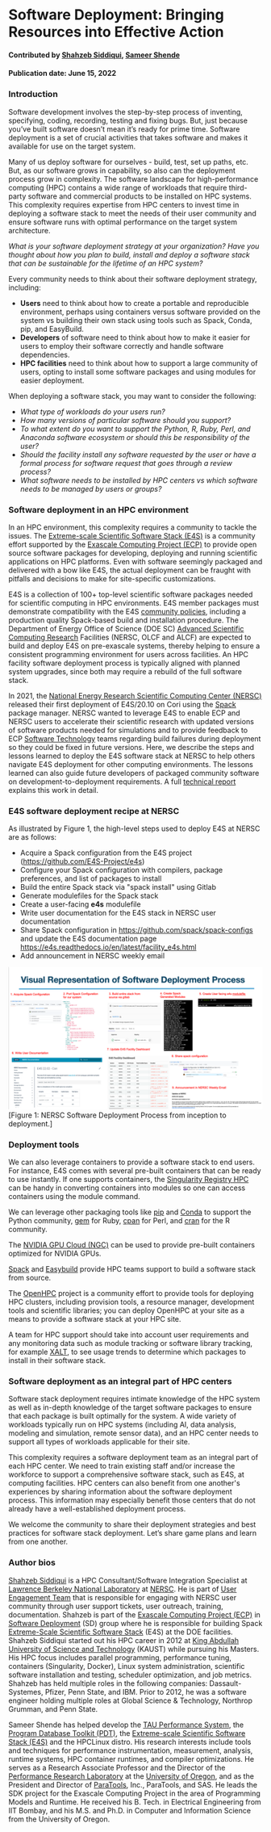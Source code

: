 # Software Deployment: Bringing Resources into Effective Action

#### Contributed by [Shahzeb Siddiqui](https://github.com/shahzebsiddiqui), [Sameer Shende](https://github.com/sameershende)

#### Publication date: June 15, 2022

### Introduction

Software development involves the step-by-step process of inventing, specifying,
coding, recording, testing and fixing bugs.  But, just because you’ve built software 
doesn’t mean it’s ready for prime time. Software deployment is a set of crucial 
activities that takes software and makes it available for use on the target 
system. 

Many of us deploy software for ourselves - build, test, set up paths, etc. But,
as our software grows in capability, so also can the deployment process grow in 
complexity. The software landscape for high-performance computing (HPC) contains a 
wide range of workloads that require third-party software and commercial 
products to be installed on HPC systems.  This complexity requires expertise 
from HPC centers to invest time in deploying a software stack to meet the needs 
of their user community and ensure software runs with optimal performance on the 
target system architecture.

*What is your software deployment strategy at your organization?* *Have you 
thought about how you plan to build, install and deploy a software stack that 
can be sustainable for the lifetime of an HPC system?* 

Every community needs to think about their software deployment strategy, 
including:

- **Users** need to think about how to create a portable and reproducible 
environment, perhaps using containers versus software provided on the system vs 
building their own stack using tools such as Spack, Conda, pip, and EasyBuild.
- **Developers** of software need to think about how to make it easier for users 
to employ their software correctly and handle software dependencies.
- **HPC facilities** need to think about how to support a large community of 
users, opting to install some software packages and using modules for easier
deployment.

When deploying a software stack, you may want to consider the following:
- *What type of workloads do your users run?*
- *How many versions of particular software should you support?*
- *To what extent do you want to support the Python, R, Ruby, Perl, and Anaconda 
software ecosystem or should this be responsibility of the user?*
- *Should the facility install any software requested by the user or have a 
formal process for software request that goes through a review process?* 
- *What software needs to be installed by HPC centers vs which software 
needs to be managed by users or groups?* 

### Software deployment in an HPC environment

In an HPC environment, this complexity requires a community to tackle the issues.  The [Extreme-scale Scientific Software Stack (E4S)](https://e4s.readthedocs.io/en/latest/introduction.html)
is a community effort supported by the [Exascale Computing Project (ECP)](http://exascaleproject.org)
to provide open source software packages for developing, deploying and running 
scientific applications on HPC platforms. Even with 
software seemingly packaged and delivered with a bow like E4S, the actual 
deployment can be fraught with pitfalls and decisions to make for site-specific 
customizations. 

E4S is a collection of 100+ top-level scientific software packages needed
for scientific computing in HPC environments. E4S member packages must demonstrate compatibility with the E4S
[community policies](https://e4s-project.github.io/policies.html), 
including a production quality Spack-based build and installation procedure. 
The Department of Energy Office of Science (DOE SC)
[Advanced Scientific Computing Research](https://www.energy.gov/science/ascr/advanced-scientific-computing-research)
Facilities (NERSC, OLCF and ALCF) are expected to build and deploy E4S on 
pre-exascale systems, thereby helping to ensure a consistent programming environment 
for users across facilities. 
An HPC facility software deployment process is 
typically aligned with planned system upgrades, since both may require a rebuild 
of the full software stack. 

In 2021, the [National Energy Research Scientific Computing Center (NERSC)](https://nersc.gov/)
released their first deployment of E4S/20.10 on Cori using the [Spack](https://spack.io/) 
package manager.  NERSC wanted to leverage E4S to enable ECP and NERSC users to accelerate 
their scientific research with updated versions of software products needed for 
simulations and to provide feedback to ECP 
[Software Technology](https://www.exascaleproject.org/research/#software) 
teams regarding build failures during deployment so they could be fixed in future versions. 
Here, we describe the steps and lessons learned to deploy the E4S software stack at 
NERSC to help others navigate E4S deployment for other computing environments.  The lessons learned can also 
guide future developers of packaged community software on development-to-deployment 
requirements. A full [technical report](https://www.osti.gov/biblio/1868332-software-deployment-process-nersc-deploying-extreme-scale-scientific-software-stack-e4s-using-spack-national-energy-research-scientific-computing-center-nersc)
explains this work in detail. 


### E4S software deployment recipe at NERSC

As illustrated by Figure 1, the high-level steps used to deploy E4S at NERSC are as follows:
- Acquire a Spack configuration from the E4S project (https://github.com/E4S-Project/e4s)
- Configure your Spack configuration with compilers, package preferences, and list of
packages to install
- Build the entire Spack stack via "spack install" using Gitlab 
- Generate modulefiles for the Spack stack
- Create a user-facing **e4s** modulefile
- Write user documentation for the E4S stack in NERSC user documentation 
- Share Spack configuration in https://github.com/spack/spack-configs and update the
E4S documentation page https://e4s.readthedocs.io/en/latest/facility_e4s.html 
- Add announcement in NERSC weekly email

<img src='../../images/Blog_2205_SoftwareDeploymentProcess.png'>[Figure 1: NERSC Software Deployment Process from inception to deployment.]

### Deployment tools

We can also leverage containers to provide a software stack to end users.  For 
instance, E4S comes with several pre-built containers that can be ready to use 
instantly. If one supports containers, the [Singularity Registry HPC](https://singularity-hpc.readthedocs.io/en/latest/) 
can be handy in converting containers into modules so one can access containers 
using the module command. 

We can leverage other packaging tools like [pip](https://pip.pypa.io/en/stable/)
and [Conda](https://docs.conda.io/en/latest/) to support the Python community, 
[gem](https://rubygems.org/) for Ruby, [cpan](https://www.cpan.org/) for Perl, and 
[cran](https://cran.r-project.org/) for the R community. 

The [NVIDIA GPU Cloud (NGC)](https://www.nvidia.com/en-us/gpu-cloud/) can be used 
to provide pre-built containers optimized for NVIDIA GPUs. 

[Spack](https://spack.io/) and [Easybuild](https://easybuild.io/) provide HPC 
teams support to build a software stack from source. 

The [OpenHPC](https://openhpc.community/) project is a community effort to 
provide tools for deploying HPC clusters, including provision tools, 
a resource manager, development tools and scientific libraries; you can deploy
OpenHPC at your site as a means to provide a software stack at your HPC site.

A team for HPC support should take into account user requirements and any monitoring
data such as module tracking or software library tracking, for example [XALT](https://xalt.readthedocs.io/en/latest/), 
to see usage trends to determine which packages to install in their software stack. 

### Software deployment as an integral part of HPC centers

Software stack deployment requires intimate knowledge of the HPC system as well as 
in-depth knowledge of the target software packages to ensure that each package is built 
optimally for the system. A wide variety of workloads typically run 
on HPC systems (including AI, data analysis, modeling and simulation, remote sensor 
data), and an HPC center needs to support all types of workloads applicable for their
site. 

This complexity requires a software deployment team as an integral part of each 
HPC center.  We need to train existing staff and/or increase the workforce 
to support a comprehensive software stack, such as E4S, at computing facilities. HPC 
centers can also benefit from one another's experiences by sharing information about the software deployment process. 
This information may especially benefit those centers that do not already have a well-established deployment process.

We welcome the community to share their deployment strategies and best 
practices for software stack deployment. Let’s share game plans and learn from one another. 


### Author bios

[Shahzeb Siddiqui](https://github.com/shahzebsiddiqui) is a HPC 
Consultant/Software Integration Specialist at 
[Lawrence Berkeley National Laboratory](https://www.lbl.gov/) at 
[NERSC](http://nersc.gov/). He is part of 
[User Engagement Team](https://www.nersc.gov/about/nersc-staff/user-engagement/) 
that is responsible for engaging with NERSC user community through user support 
tickets, user outreach, training, documentation. Shahzeb is part of the 
[Exascale Computing Project (ECP)](https://www.exascaleproject.org/) in 
[Software Deployment](https://www.exascaleproject.org/research-group/software-deployment-at-the-facilities/) (SD) group 
where he is responsible for building Spack [Extreme-Scale Scientific Software Stack](https://e4s-project.github.io/) (E4S) at the DOE facilities. 
Shahzeb Siddiqui started out his HPC career in 2012 
at [King Abdullah University of Science and Technology](https://www.kaust.edu.sa/en) (KAUST) 
while pursuing his Masters. His HPC focus includes parallel programming, 
performance tuning, containers (Singularity, Docker), Linux system administration,
scientific software installation and testing, scheduler optimization, and 
job metrics. Shahzeb has held multiple roles in the following 
companies: Dassault-Systemes, Pfizer, Penn State, and IBM. Prior to 2012, he was 
a software engineer holding multiple roles at Global Science & Technology, 
Northrop Grumman, and Penn State.

Sameer Shende has helped develop the 
[TAU Performance System](http://www.cs.uoregon.edu/research/tau/home.php), the 
[Program Database Toolkit (PDT)](https://www.cs.uoregon.edu/research/pdt/home.php), 
the [Extreme-scale Scientific Software Stack (E4S)](https://e4s.io) 
and the HPCLinux distro. His research interests include tools and techniques for 
performance instrumentation, measurement, analysis, runtime systems, 
HPC container runtimes, and compiler optimizations. He serves as a 
Research Associate Professor and the Director of the 
[Performance Research Laboratory](https://nic.uoregon.edu/prl/home.php) at the 
[University of Oregon](https://www.uoregon.edu/), 
and as the President and Director of [ParaTools](https://www.paratools.com/),
Inc., ParaTools, and SAS. He leads the SDK project for the 
Exascale Computing Project in the area of Programming Models and Runtime. 
He received his B. Tech. in Electrical Engineering from IIT Bombay, and his M.S.
and Ph.D. in Computer and Information Science from the University of Oregon.

<!---
Publish: yes
Pinned: no
Topics: release and deployment, configuration and builds
--->
